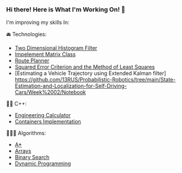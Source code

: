 ### Hi there! Here is What I'm Working On! 👋

<!--
**13RUS/13RUS** is a ✨ _special_ ✨ repository because its `README.md` (this file) appears on your GitHub profile.
-->

I'm improving my skills In:

🚘 Technologies:
- [Two Dimensional Histogram Filter](https://github.com/13RUS/Probabilistic-Robotics/tree/main/Intro-To-Self-Driving-Cars/Project%201-Two%20Dimensional%20Histogram%20Filter)
- [Impelement Matrix Class](https://github.com/13RUS/Probabilistic-Robotics/tree/main/Intro-To-Self-Driving-Cars/Project%202-Implement%20Matrix%20Class)
- [Route Planner](https://github.com/13RUS/Probabilistic-Robotics/tree/main/Intro-To-Self-Driving-Cars/Project%204-Implement%20Route%20%20Planner)
- [Squared Error Criterion and the Method of Least Squares](https://github.com/13RUS/Probabilistic-Robotics/tree/main/State-Estimation-and-Localization-for-Self-Driving-Cars/Week%2001/Notebook)
- [Estimating a Vehicle Trajectory using Extended Kalman filter] https://github.com/13RUS/Probabilistic-Robotics/tree/main/State-Estimation-and-Localization-for-Self-Driving-Cars/Week%2002/Notebook


🙎‍♂️ C++:
- [Engineering Calculator](https://github.com/13RUS/Cpp-Code/tree/main/otus-cpp-basics/04.calculator)
- [Containers Implementation](https://github.com/13RUS/Cpp-Code/tree/main/otus-cpp-basics/06.containers)

🧑🏻‍💻 Algorithms:
- [A*](https://github.com/13RUS/Cpp-Code/tree/main/A*%20search)
- [Arrays](https://github.com/13RUS/LeetCodeProblems/tree/main/Array)
- [Binary Search](https://github.com/13RUS/LeetCodeProblems/tree/main/BinarySearch)
- [Dynamic Programming](https://github.com/13RUS/LeetCodeProblems/tree/main/DynamicProgramming)

